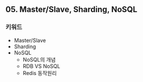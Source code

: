 ## 05. Master/Slave, Sharding, NoSQL
### 키워드

- Master/Slave
- Sharding
- NoSQL
  - NoSQL의 개념
  - RDB VS NoSQL
  - Redis 동작원리
